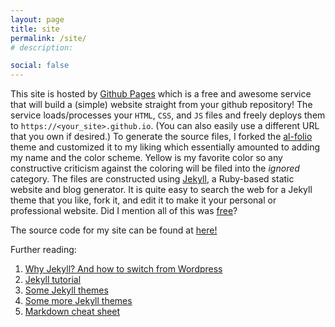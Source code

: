 ```yaml
---
layout: page
title: site
permalink: /site/
# description:

social: false
---
```


This site is hosted by [Github Pages](https://pages.github.com/) which is a free and awesome service that will build a (simple) website straight from your github repository! The service loads/processes your `HTML`, `CSS`, and `JS` files and freely deploys them to `https://<your_site>.github.io`. (You can also easily use a different URL that you own if desired.) To generate the source files, I forked the [al-folio](https://github.com/alshedivat/al-folio) theme and customized it to my liking which essentially amounted to adding my name and the color scheme. Yellow is my favorite color so any constructive criticism against the coloring will be filed into the *ignored* category. The files are constructed using [Jekyll](https://jekyllrb.com/), a Ruby-based static website and blog generator. It is quite easy to search the web for a Jekyll theme that you like, fork it, and edit it to make it your personal or professional website. Did I mention all of this was [free](https://opensource.org/licenses/MIT)?

The source code for my site can be found at [here!](https://github.com/stevenkordonowy/stevenkordonowy.github.io)

Further reading:
1. [Why Jekyll? And how to switch from Wordpress](https://karpathy.github.io/2014/07/01/switching-to-jekyll/)
2. [Jekyll tutorial](https://www.taniarascia.com/make-a-static-website-with-jekyll/)
3. [Some Jekyll themes](https://jekyllthemes.io/)
4. [Some more Jekyll themes](http://jekyllthemes.org/)
5. [Markdown cheat sheet](https://wordpress.com/support/markdown-quick-reference/)

